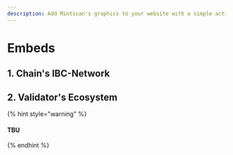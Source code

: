 ```yaml
---
description: Add Mintscan's graphics to your website with a simple action.
---
```


# Embeds

## 1. Chain's IBC-Network





## 2. Validator's Ecosystem

{% hint style="warning" %}
#### TBU
{% endhint %}



